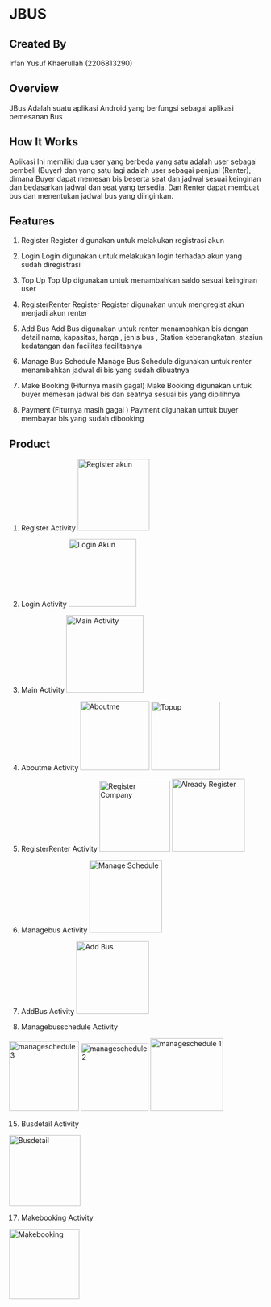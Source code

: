 
# JBUS



## Created By

Irfan Yusuf Khaerullah (2206813290)

## Overview

JBus Adalah suatu aplikasi Android yang berfungsi sebagai aplikasi pemesanan Bus 



## How It Works

Aplikasi Ini memiliki dua user yang berbeda yang satu adalah user sebagai pembeli (Buyer) dan yang satu lagi adalah user sebagai penjual (Renter), dimana Buyer dapat memesan bis beserta seat dan jadwal sesuai keinginan dan bedasarkan jadwal dan seat yang tersedia. Dan Renter dapat membuat bus dan menentukan jadwal bus yang diinginkan.

## Features

1. Register
Register digunakan untuk melakukan registrasi akun

2. Login
Login digunakan untuk melakukan login terhadap akun yang sudah diregistrasi

3. Top Up
Top Up digunakan untuk menambahkan saldo sesuai keinginan user

4. RegisterRenter
Register Register digunakan untuk mengregist akun menjadi akun renter

5. Add Bus
Add Bus digunakan untuk renter menambahkan bis dengan detail nama, kapasitas, harga , jenis bus , Station keberangkatan, stasiun kedatangan dan facilitas facilitasnya

6. Manage Bus Schedule
Manage Bus Schedule digunakan untuk renter menambahkan jadwal di bis yang sudah dibuatnya

7. Make Booking (Fiturnya masih gagal)
Make Booking digunakan untuk buyer memesan jadwal bis dan seatnya sesuai bis yang dipilihnya 

8. Payment (Fiturnya masih gagal )
Payment digunakan untuk buyer membayar bis yang sudah dibooking 

## Product

1. Register Activity
   <img width="142" alt="Register akun" src="https://github.com/irfanyusuf13/Jbus/assets/144302105/5045765e-d394-4e74-aefc-7a3acd73f1fa">
   
2. Login Activity
   <img width="134" alt="Login Akun" src="https://github.com/irfanyusuf13/Jbus/assets/144302105/548d33ea-6df2-44c4-9935-a7493a78bcd4">

3. Main Activity
   <img width="153" alt="Main Activity" src="https://github.com/irfanyusuf13/Jbus/assets/144302105/2ec7827c-295e-421c-8d29-bc7b374879f5">

5. Aboutme Activity
   <img width="137" alt="Aboutme" src="https://github.com/irfanyusuf13/Jbus/assets/144302105/2d33f79e-f16d-4842-9206-7dc55ca4bf4b">
   <img width="136" alt="Topup" src="https://github.com/irfanyusuf13/Jbus/assets/144302105/46d8e966-73c8-458b-9b0a-8a3e7c3feddb">

7. RegisterRenter Activity
   <img width="140" alt="Register Company" src="https://github.com/irfanyusuf13/Jbus/assets/144302105/dde6beed-a35e-4089-b3b4-837f7d860db2">
   <img width="144" alt="Already Register" src="https://github.com/irfanyusuf13/Jbus/assets/144302105/dcee37ae-ee27-4221-9252-a8cb3661f1be">


9. Managebus Activity
    <img width="144" alt="Manage Schedule" src="https://github.com/irfanyusuf13/Jbus/assets/144302105/a2bae2a1-d687-474a-b1ee-bb9f1734c11a">

11. AddBus Activity
    <img width="144" alt="Add Bus" src="https://github.com/irfanyusuf13/Jbus/assets/144302105/30c55d3e-4156-443c-a2de-fe32ba003dc7">

13. Managebusschedule Activity
<img width="138" alt="manageschedule 3" src="https://github.com/irfanyusuf13/Jbus/assets/144302105/d6369fbf-36d2-457a-ae2f-24d20c5075b2">
<img width="134" alt="manageschedule 2" src="https://github.com/irfanyusuf13/Jbus/assets/144302105/74104232-4cf4-4f4f-8cc8-99b2a6c01752">
<img width="144" alt="manageschedule 1" src="https://github.com/irfanyusuf13/Jbus/assets/144302105/a55d5034-2a2e-4a90-ae21-254454f367f4">

15. Busdetail Activity
<img width="141" alt="Busdetail" src="https://github.com/irfanyusuf13/Jbus/assets/144302105/00821597-3a20-45d3-b4a3-75c6068bdcdd">

17. Makebooking Activity
<img width="139" alt="Makebooking" src="https://github.com/irfanyusuf13/Jbus/assets/144302105/9cbc341b-ebd8-40f4-afa4-291e97f91a6e">



